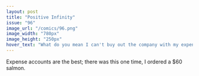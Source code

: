 ```yaml
---
layout: post
title: "Positive Infinity"
issue: "96"
image_url: "/comics/96.png"
image_width: "780px"
image_height: "250px"
hover_text: "What do you mean I can't buy out the company with my expense account!?"
---
```

Expense accounts are the best; there was this one time, I ordered a $60 salmon.
